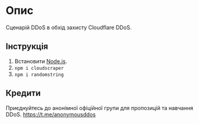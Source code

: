 # Опис

Сценарій DDoS в обхід захисту Cloudflare DDoS.

## Інструкція

1. Встановити [Node.js](https://nodejs.org/).
2. `npm i cloudscraper`
3. `npm i randomstring`

## Кредити

Приєднуйтесь до анонімної офіційної групи для пропозицій та навчання DDoS.
https://t.me/anonymousddos
